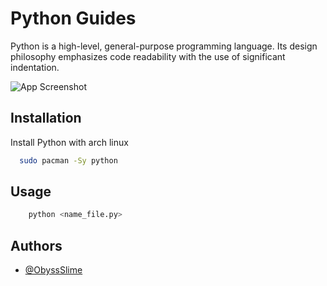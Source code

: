 # Python Guides

Python is a high-level, general-purpose programming language. Its design philosophy emphasizes code readability with the use of significant indentation.

![App Screenshot](https://raw.githubusercontent.com/ObyssSlime/GithubImages/main/2022-12-16_19-39.png?token=GHSAT0AAAAAAB4OFCRFGB23T466QA5HRJ4AY45F2MA)

## Installation

Install Python with arch linux

```bash
  sudo pacman -Sy python
```

## Usage

```python
    python <name_file.py>
```

## Authors

- [@ObyssSlime](https://www.github.com/ObyssSlime)

